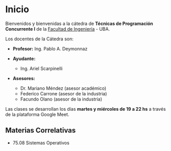 # Inicio

Bienvenidos y bienvenidas a la cátedra de **Técnicas de Programación Concurrente I** de la [Facultad de Ingeniería](http://www.fi.uba.ar/) - UBA.

Los docentes de la Cátedra son:

* **Profesor:** Ing. Pablo A. Deymonnaz

* **Ayudante:**
  * Ing. Ariel Scarpinelli

* **Asesores:**
  * Dr. Mariano Méndez (asesor académico)
  * Federico Carrone (asesor de la industria)
  * Facundo Olano (asesor de la industria)

Las clases se desarrollan los días **martes y miércoles de 19 a 22 hs** a través de la plataforma Google Meet.

## Materias Correlativas

* 75.08 Sistemas Operativos
